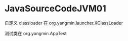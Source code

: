 # JavaSourceCodeJVM01


自定义 classloader 在 org.yangmin.launcher.XClassLoader

测试类在  org.yangmin.AppTest







